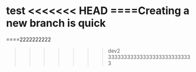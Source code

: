 test
<<<<<<< HEAD
====Creating a new branch is quick
=======
====2222222222
>>>>>>> dev2
333333333333333333333333333
